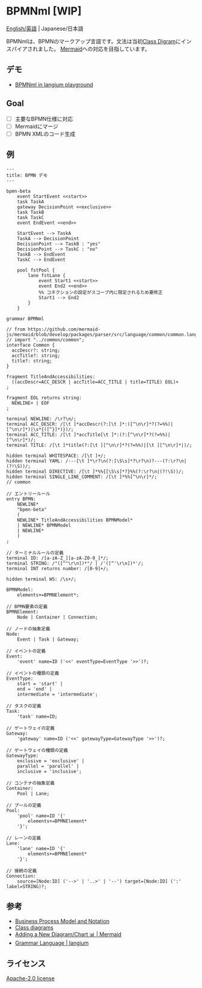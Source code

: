 # BPMNml [WIP]

[English/英語](./README.md) | Japanese/日本語

BPMNmlは、BPMNのマークアップ言語です。文法は当初[Class Digram](https://mermaid.js.org/syntax/classDiagram.html)にインスパイアされました。
[Mermaid](https://mermaid.js.org/)への対応を目指しています。

## デモ

* [BPMNml in langium playground](https://langium.org/playground?grammar=OYJwhgthYgBAQgBQLIDkIBsBQWD0vYALAF2IAcBnALn2AEtjCBXAIwDoBjAewlwgFMQ0OgBMAtACsKfQcJG4WGLi1wj%2BAN35KyuMmA4BrMMH7S9ICoNwUQHXBjAA7YE2P9c3KF0ceeEb2wOznRMEHgEdBBkXCDEsABEbGy%2BXj6e-o7xANxYdI7EggBm%2BvywAMJ%2B3rAA3liwsPocACKmHCAA-FSwFMQgecA59Y0AKgwY-J3dvf2DsMRjE109fc45AL44heDAAvmwo8TjAIKOIkccHKYUdCx0GAx0plR1sAAUr40tFG0AvEdlZQA%2Bk0AKIAZTKACVYAAfBoXA7jP4AwHDACSwwAMiDYXMFj90ViQQBKWAggDymOJAGosDksFtjLs4hTMbAQPxiEwQI4KFMVsBnvVUCCAOqYtEi6m4ikAMTpOAKQjyYAwsBF4slIK6uAAOh1dT4ckqICq1f8gaCIZCdQBtXVxAC6ACpPq0QK9Ovanc6qK9bQA9Q36l3tT0-ACkEeJMMDwZALpjuoozuq-oDa0Ta2JuGNsjNsAtqIx2LtDtgLpGC29Fd9nqocccIedYfakejsaDTYTzpzeeVjlV%2BxL2tguBrLvmh349YnjebrfbMbnXebML7OEIojUjjm%2BcHatFAAkMeDEP9R%2BPy47qbmsFuRDu9wOhwBNI7ITE6sQ-ifO-XtIas66mCyahgBhrEu0P5iPWEGODCnoAIQgcSG4Pk%2BJoFk0aKQiCZTogAapef5RtU9qgRQoZrFGcEGghyGoeh278LuWEHrAYKSgA4tigISiKgJlOSyDICCqDDGWPpRvOPZ3vgsDpN4OCsb0ACeCAoKgQr1OqYoCSCzovPU8QsGQECOGILCcmA8TGW89kagZzr7AsJxnBcVw3HcDymJpaDIFwagYEZum4k5WouUgAVBVo9lwhFIqhbpxIKuEsAtIUeSlOxQ4gEw4wUFguVqmiTR2mAYgAF5HGIABagKOralU1fVAAMYgAJyNc6d4lZxwyQjxOrxOm8T6oajrEs68QEHCuAAOTpgtE2OFNzoLX1%2B5DpKwzspy3K8rAjihNZIB2h1nU3ne94sWx22HmCOrJre9IKSC%2BQgBp%2BXjFg0WoIFwU6fUWj8MyFDUj8-0guMzLOm9BCZXkDxVFwhT%2BagsCg%2BDf1aTDYOqcD6qxbiFT5GA2VwHCZOOPwHDzN4COFiwyz6HEahZY4KO7mjDTHbFWCoLFRMgpoexwsMYAUAYuLcWABQAO5gGpTNI1zDM8%2BjThY2LxBYKLhP2QtGiqQtx2QPwPxlW8C0ADy22bJv5MMalkJbBvO67pQLQAfD7C1Qar-Cc9zsC807cTEF7RUe8QLtu0TPQwHEPywAtSexGbML2axIiwKnxunFn9l5Ca-AiHQ8ulAXpeyOXlcFAtQchxrYda3MUsGFgkvS0TC3EJ3ZuDgIVtNM3yOt7zYCwMAVdK2pWBy4ryt97Py9qUPFujzb9tm2v-Dz-HltLwfytH2nfsB%2B04-q3QqPo-v89zNHi9z2fXtE-wAAeHAYEw1yaHzmnb%2Bv9-50E0MXMK5hVTjDVAXaBGBYGQN0nkUBADq5p1QX-dBTccAKSOCzXobNYAcwnnfTWfNuDk0plgMmA9KZE0QFwLgao4SYicPwG%2Bocp6wGiCwrATCWF9z4RgTeI9rYLWqAteyYVsaqQhlDPGsNVLJXqAtNYuD0pq24e3II-AsDsNpn3PRYjLYSKkTI3Scj8gKOhso-Iqi04aK4ZPduVDab03IbQ7wHiNaJy4NyS4PxbRCzUFQMqjobY-n9riBaSQYlwgWj%2BAOHcQAmGIME0J-BwlNEia8BaVAzYOGshgH4YJBo8UDkAA&content=LQhQBcEtwGwUwFwAIBCAFAsgOSQZwIYC2ADvKCMKKAEbGEB2w1c4%2BoSHScAbnPeEgDKrAE7gAor35IAPDNyjwAPiXtOrXAGskAFXxaAgmo4BzfODgB3fAE8kAETgBjSLkgB7emneRpcuAAeTjAArm68KsZIGtp6WihRMbr6mgDCUTx8AuL0ACaSWbIyfLmRUcL4YgXSIErJhlFxmgZItQ7Orh5ePvxRji5unt6%2BAm1NKEjIAEQ2cLhTfR2D3SOtwHVNqZNIU-TuC5z1mhNtOflS4I0pW6d51ZdRxO7uMEgAZgreL0gA3lGHMHw9Dg7wUABkgSC-ocYZxMtIKmIAIxFBSVZSqWGw%2BHZPIAJiKJUiWJhAFJSUgsHA4LlcEh8LkAFZhcCEQr6JBOTzApxQTx0yogmCQQjQGnRdzRAAWINwXOIcH%2BWMR4BRt1yeKVHAAvlFtUA)

## Goal

* [ ] 主要なBPMN仕様に対応
* [ ] Mermaidにマージ
* [ ] BPMN XMLのコード生成

## 例

```BPMNml
---
title: BPMN デモ
---

bpmn-beta
    event StartEvent <<start>>
    task TaskA
    gateway DecisionPoint <<exclusive>>
    task TaskB
    task TaskC
    event EndEvent <<end>>

    StartEvent --> TaskA
    TaskA --> DecisionPoint
    DecisionPoint --> TaskB : "yes"
    DecisionPoint --> TaskC : "no"
    TaskB --> EndEvent
    TaskC --> EndEvent

    pool fstPool {
        lane fstLane {
            event Start1 <<start>>
            event End2 <<end>>
            %% コネクションの設定がスコープ内に限定されるため要修正
            Start1 --> End2
        }
    }
```

```langium
grammar BPMNml

// from https://github.com/mermaid-js/mermaid/blob/develop/packages/parser/src/language/common/common.langium
// import "../common/common";
interface Common {
  accDescr?: string;
  accTitle?: string;
  title?: string;
}

fragment TitleAndAccessibilities:
  ((accDescr=ACC_DESCR | accTitle=ACC_TITLE | title=TITLE) EOL)+
;

fragment EOL returns string:
  NEWLINE+ | EOF
;

terminal NEWLINE: /\r?\n/;
terminal ACC_DESCR: /[\t ]*accDescr(?:[\t ]*:([^\n\r]*?(?=%%)|[^\n\r]*)|\s*{([^}]*)})/;
terminal ACC_TITLE: /[\t ]*accTitle[\t ]*:(?:[^\n\r]*?(?=%%)|[^\n\r]*)/;
terminal TITLE: /[\t ]*title(?:[\t ][^\n\r]*?(?=%%)|[\t ][^\n\r]*|)/;

hidden terminal WHITESPACE: /[\t ]+/;
hidden terminal YAML: /---[\t ]*\r?\n(?:[\S\s]*?\r?\n)?---(?:\r?\n|(?!\S))/;
hidden terminal DIRECTIVE: /[\t ]*%%{[\S\s]*?}%%(?:\r?\n|(?!\S))/;
hidden terminal SINGLE_LINE_COMMENT: /[\t ]*%%[^\n\r]*/;
// common

// エントリールール
entry BPMN:
    NEWLINE*
    "bpmn-beta"
    (
    NEWLINE* TitleAndAccessibilities BPMNModel*
    | NEWLINE* BPMNModel
    | NEWLINE*
    )
;

// ターミナルルールの定義
terminal ID: /[a-zA-Z_][a-zA-Z0-9_]*/;
terminal STRING: /"([^"\r\n])*"/ | /'([^'\r\n])*'/;
terminal INT returns number: /[0-9]+/;

hidden terminal WS: /\s+/;

BPMNModel:
    elements+=BPMNElement*;

// BPMN要素の定義
BPMNElement:
    Node | Container | Connection;

// ノードの抽象定義
Node:
    Event | Task | Gateway;

// イベントの定義
Event:
    'event' name=ID ('<<' eventType=EventType '>>')?;

// イベントの種類の定義
EventType:
    start = 'start' |
    end = 'end' |
    intermediate = 'intermediate';

// タスクの定義
Task:
    'task' name=ID;

// ゲートウェイの定義
Gateway:
    'gateway' name=ID ('<<' gatewayType=GatewayType '>>')?;

// ゲートウェイの種類の定義
GatewayType:
    exclusive = 'exclusive' |
    parallel = 'parallel' |
    inclusive = 'inclusive';

// コンテナの抽象定義
Container:
    Pool | Lane;

// プールの定義
Pool:
    'pool' name=ID '{'
        elements+=BPMNElement*
    '}';

// レーンの定義
Lane:
    'lane' name=ID '{'
        elements+=BPMNElement*
    '}';

// 接続の定義
Connection:
    source=[Node:ID] ('-->' | '..>' | '--') target=[Node:ID] (':' label=STRING)?;
```

## 参考

* [Business Process Model and Notation](https://www.omg.org/spec/BPMN)
* [Class diagrams](https://mermaid.js.org/syntax/classDiagram.html)
* [Adding a New Diagram/Chart 📊 | Mermaid](https://mermaid.js.org/community/new-diagram.html)
* [Grammar Language | langium](https://langium.org/docs/reference/grammar-language/)

## ライセンス

[Apache-2.0 license](./LICENSE)
